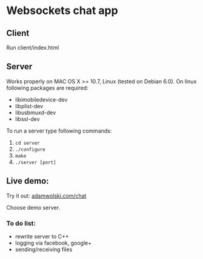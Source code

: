 # Websockets chat app

## Client

Run client/index.html

## Server 

Works properly on MAC OS X >= 10.7, Linux (tested on Debian 6.0). On linux following packages are required:
* libimobiledevice-dev* libplist-dev* libusbmuxd-dev* libssl-dev

To run a server type following commands:

1. `cd server`
2. `./configure`
3. `make`
4. `./server [port]`

## Live demo:
Try it out: [adamwolski.com/chat](http://adamwolski.com/chat)

Choose demo server.

### To do list:
 * rewrite server to C++
 * logging via facebook, google+
 * sending/receiving files
